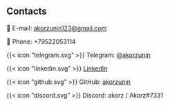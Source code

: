 ## Contacts

📧 E-mail: <akorzunin123@gmail.com>

📱 Phone: +79522053114

{{< icon "telegram.svg" >}} Telegram: [@akorzunin](https://t.me/akorzunin)

{{< icon "linkedin.svg" >}} [LinkedIn](https://www.linkedin.com/in/alexey-korzunin-297b22219/)

{{< icon "github.svg" >}} GitHub: [akorzunin](https://github.com/akorzunin/)

{{< icon "discord.svg" >}} Discord: akorz / Akorz#7331
